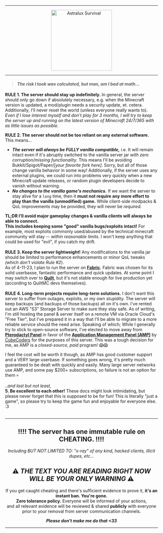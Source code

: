 ----

<div align="center"><img src="https://github.com/N0PEin2012/astralux-mc/blob/81a204443b76dc06f41d52b0a3ee81e9fa89a66a/astralux-survival-logo.png" alt="Astralux Survival" height=200 /></div>

----


>   #### *The risk I took was calculated, but man, am I bad at math...*
>   

**RULE 1. The server should stay up indefinitely.** In general, the server should only go down if absolutely necessary, e.g. when the Minecraft version is updated, a mod/plugin needs a security update, et. cetera. Additionally, I'll never reset the world (unless everyone really wants to). *Even if I lose interest myself and don't play for 3 months, I will try to keep the server up and running on the latest version of Minecraft 24/7/365 with as little issues as possible.*



**RULE 2. The server should not be too reliant on any external software.** This means...

 - ***The server will always be FULLY vanilla compatible,*** i.e. It will remain intact even if it's abruptly switched to the vanilla server jar *with zero corruption/missing functionality*. This means I'll be avoiding Bukkit/Spigot/Paper/*[your favorite fork here]*. Sorry, but all of those change vanilla behavior in some way! Additionally, if the server uses any external plugins, we could run into problems very quickly when a new Minecraft update releases, or random plugin developers decide to vanish without warning.
 - ***No changes to the vanilla game's mechanics.*** If we want the server to stay alive for a `long` time, then it **must not require any more effort to play than the vanilla (unmodified) game.** While client-side modpacks & QoL improvements may be provided, they will never be *required.*

 **TL;DR I'll avoid major gameplay changes & vanilla clients will always be able to connect.**<br>
**This includes keeping some "good" vanilla bugs/exploits intact!** For example, most exploits commonly used/abused by the technical minecraft community will stay -- *within reasonable limits.* I won't keep anything that could be used for "evil", if you catch my drift.
<br>
<br>
**RULE 3. Keep the server lightweight!** Any modifications to the vanilla jar should be limited to performance enhancements or minor QoL tweaks *(which don't violate Rule #2*).  <br>As of 4-11-23, I plan to run the server on **[Fabric](https://fabricmc.net/).** Fabric was chosen for its solid userbasse, fantastic performance and quick updates. At some point I may switch over to **[Quilt](https://quiltmc.org)**, but it's not stable enough for live production yet (according to QuiltMC devs themselves).
<br>
<br>
**RULE 4. Long-term projects require long-term solutions.** I don't want this server to suffer from outages, exploits, or my own stupidity. The server will keep backups (and backups of those backups) all on it's own. I've rented out an AWS "S3" Storage Server to make sure they stay safe. As of writing, I'm still hosting the panel & server itself on a remote VM via Oracle Cloud's "Free Tier", but I've prepared it in a way that I'll be able to migrate to a more reliable service should the need arise. Speaking of which; While I generally try to stick to open-source software, I've elected to move away from **[Pterodactyl Panel](https://pterodactyl.io/)** in favor of the **[Application Management Panel (AMP)](https://cubecoders.com/AMP)** by [CubeCoders](https://cubecoders.com/) for the purposes of this server. This was a tough decision for me, as AMP is a *closed-source, paid* program! 😱😱

I feel the cost will be worth it though, as AMP has good customer support and a VERY large userbase. If something goes wrong, it's pretty much guaranteed to be dealt with quickly and easily. Many large server networks use AMP, and some pay $200+ subscriptions, so failure is not an option for them 💀
<br>
<br>
*..and last but not least,* <br>
**5. Be excellent to each other!** These docs might look intimidating, but please never forget that this is supposed to be for fun! This is literally "just a game", so please try to keep the game fun and enjoyable for everyone else. :3
<br>
<br>

---
<h2 align=center>‼️‼️ The server has one immutable rule on CHEATING. ‼️‼️<br></h2>
<em><p align=center>Including BUT NOT LIMITED TO: "x-ray" of any kind, hacked clients, illicit dupes, etc...</p></em>
<h2 align=center>⚠️ <em>THE TEXT YOU ARE READING RIGHT NOW WILL BE YOUR ONLY WARNING</em> ⚠️</h2>
<p align=center>If you get caught cheating and there's sufficient evidence to prove it, <b>it's an instant ban. You're gone.<br>Zero tolerance policy.</b> Everyone will be informed of your actions, <br>and all relevant evidence will be reviewed & shared <b>publicly</b> with everyone <br>prior to your removal from server communication channels.</p>

<p align=center><em><b>Please don't make me do that <33</b></em></p>

 ---
